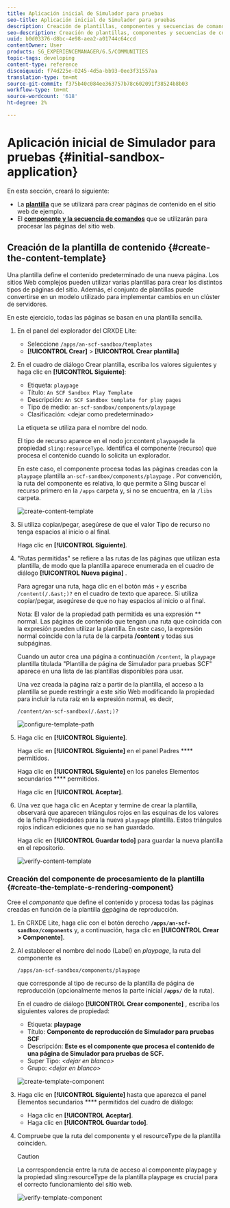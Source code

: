 ```yaml
---
title: Aplicación inicial de Simulador para pruebas
seo-title: Aplicación inicial de Simulador para pruebas
description: Creación de plantillas, componentes y secuencias de comandos
seo-description: Creación de plantillas, componentes y secuencias de comandos
uuid: b0d03376-d8bc-4e98-aea2-a01744c64ccd
contentOwner: User
products: SG_EXPERIENCEMANAGER/6.5/COMMUNITIES
topic-tags: developing
content-type: reference
discoiquuid: f74d225e-0245-4d5a-bb93-0ee3f31557aa
translation-type: tm+mt
source-git-commit: f375b40c084ee363757b78c602091f38524b8b03
workflow-type: tm+mt
source-wordcount: '618'
ht-degree: 2%

---
```



# Aplicación inicial de Simulador para pruebas {#initial-sandbox-application}

En esta sección, creará lo siguiente:

* La **[plantilla](#createthepagetemplate)** que se utilizará para crear páginas de contenido en el sitio web de ejemplo.
* El **[componente y la secuencia de comandos](#create-the-template-s-rendering-component)** que se utilizarán para procesar las páginas del sitio web.

## Creación de la plantilla de contenido {#create-the-content-template}

Una plantilla define el contenido predeterminado de una nueva página. Los sitios Web complejos pueden utilizar varias plantillas para crear los distintos tipos de páginas del sitio. Además, el conjunto de plantillas puede convertirse en un modelo utilizado para implementar cambios en un clúster de servidores.

En este ejercicio, todas las páginas se basan en una plantilla sencilla.

1. En el panel del explorador del CRXDE Lite:

   * Seleccione `/apps/an-scf-sandbox/templates`
   * **[!UICONTROL Crear]** > **[!UICONTROL Crear plantilla]**

1. En el cuadro de diálogo Crear plantilla, escriba los valores siguientes y haga clic en **[!UICONTROL Siguiente]**:

   * Etiqueta: `playpage`
   * Título: `An SCF Sandbox Play Template`
   * Descripción: `An SCF Sandbox template for play pages`
   * Tipo de medio: `an-scf-sandbox/components/playpage`
   * Clasificación: &lt;dejar como predeterminado>

   La etiqueta se utiliza para el nombre del nodo.

   El tipo de recurso aparece en el nodo jcr:content `playpage`de la propiedad `sling:resourceType`. Identifica el componente (recurso) que procesa el contenido cuando lo solicita un explorador.

   En este caso, el componente procesa todas las páginas creadas con la `playpage` plantilla `an-scf-sandbox/components/playpage` . Por convención, la ruta del componente es relativa, lo que permite a Sling buscar el recurso primero en la `/apps` carpeta y, si no se encuentra, en la `/libs` carpeta.

   ![create-content-template](assets/create-content-template-1.png)

1. Si utiliza copiar/pegar, asegúrese de que el valor Tipo de recurso no tenga espacios al inicio o al final.

   Haga clic en **[!UICONTROL Siguiente]**. 

1. &quot;Rutas permitidas&quot; se refiere a las rutas de las páginas que utilizan esta plantilla, de modo que la plantilla aparece enumerada en el cuadro de diálogo **[!UICONTROL Nueva página]** .

   Para agregar una ruta, haga clic en el botón más `+` y escriba `/content(/.&ast;)?` en el cuadro de texto que aparece. Si utiliza copiar/pegar, asegúrese de que no hay espacios al inicio o al final.

   Nota: El valor de la propiedad path permitida es una expresión ** normal. Las páginas de contenido que tengan una ruta que coincida con la expresión pueden utilizar la plantilla. En este caso, la expresión normal coincide con la ruta de la carpeta **/content** y todas sus subpáginas.

   Cuando un autor crea una página a continuación `/content`, la `playpage` plantilla titulada &quot;Plantilla de página de Simulador para pruebas SCF&quot; aparece en una lista de las plantillas disponibles para usar.

   Una vez creada la página raíz a partir de la plantilla, el acceso a la plantilla se puede restringir a este sitio Web modificando la propiedad para incluir la ruta raíz en la expresión normal, es decir,

   `/content/an-scf-sandbox(/.&ast;)?`

   ![configure-template-path](assets/configure-template-path.png)

1. Haga clic en **[!UICONTROL Siguiente]**. 

   Haga clic en **[!UICONTROL Siguiente]** en el panel Padres **** permitidos.

   Haga clic en **[!UICONTROL Siguiente]** en los paneles Elementos secundarios **** permitidos.

   Haga clic en **[!UICONTROL Aceptar]**.

1. Una vez que haga clic en Aceptar y termine de crear la plantilla, observará que aparecen triángulos rojos en las esquinas de los valores de la ficha Propiedades para la nueva `playpage` plantilla. Estos triángulos rojos indican ediciones que no se han guardado.

   Haga clic en **[!UICONTROL Guardar todo]** para guardar la nueva plantilla en el repositorio.

   ![verify-content-template](assets/verify-content-template.png)

### Creación del componente de procesamiento de la plantilla {#create-the-template-s-rendering-component}

Cree el *componente* que define el contenido y procesa todas las páginas creadas en función de la plantilla [de](#createthepagetemplate)página de reproducción.

1. En CRXDE Lite, haga clic con el botón derecho **`/apps/an-scf-sandbox/components`** y, a continuación, haga clic en **[!UICONTROL Crear > Componente]**.
1. Al establecer el nombre del nodo (Label) en *playpage*, la ruta del componente es

   `/apps/an-scf-sandbox/components/playpage`

   que corresponde al tipo de recurso de la plantilla de página de reproducción (opcionalmente menos la parte inicial **`/apps/`** de la ruta).

   En el cuadro de diálogo **[!UICONTROL Crear componente]** , escriba los siguientes valores de propiedad:

   * Etiqueta: **playpage**
   * Título: **Componente de reproducción de Simulador para pruebas SCF**
   * Descripción: **Este es el componente que procesa el contenido de una página de Simulador para pruebas de SCF.**
   * Super Tipo: *&lt;dejar en blanco>*
   * Grupo: *&lt;dejar en blanco>*

   ![create-template-component](assets/create-template-component.png)

1. Haga clic en **[!UICONTROL Siguiente]** hasta que aparezca el panel Elementos secundarios **** permitidos del cuadro de diálogo:

   * Haga clic en **[!UICONTROL Aceptar]**.
   * Haga clic en **[!UICONTROL Guardar todo]**.

1. Compruebe que la ruta del componente y el resourceType de la plantilla coinciden.

   >[!CAUTION]
   >
   >La correspondencia entre la ruta de acceso al componente playpage y la propiedad sling:resourceType de la plantilla playpage es crucial para el correcto funcionamiento del sitio web.

   ![verify-template-component](assets/verify-template-component.png)